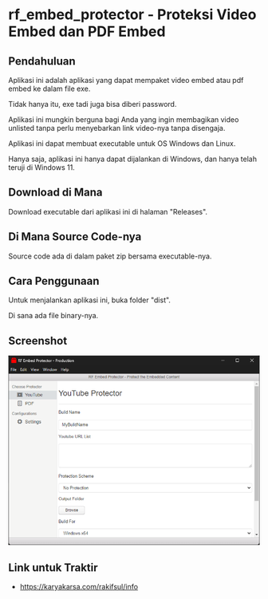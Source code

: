 # rf_embed_protector - Proteksi Video Embed dan PDF Embed

## Pendahuluan

Aplikasi ini adalah aplikasi yang dapat mempaket video embed atau pdf embed ke dalam file exe.

Tidak hanya itu, exe tadi juga bisa diberi password.

Aplikasi ini mungkin berguna bagi Anda yang ingin membagikan video unlisted tanpa perlu menyebarkan link video-nya tanpa disengaja.

Aplikasi ini dapat membuat executable untuk OS Windows dan Linux.

Hanya saja, aplikasi ini hanya dapat dijalankan di Windows, dan hanya telah teruji di Windows 11.

## Download di Mana

Download executable dari aplikasi ini di halaman "Releases".

## Di Mana Source Code-nya

Source code ada di dalam paket zip bersama executable-nya.

## Cara Penggunaan

Untuk menjalankan aplikasi ini, buka folder "dist".

Di sana ada file binary-nya.

## Screenshot

<p align="center">
	<img src="./.md_asset/ss_2024.07.10-0244.png" />
</p>

## Link untuk Traktir

- https://karyakarsa.com/rakifsul/info